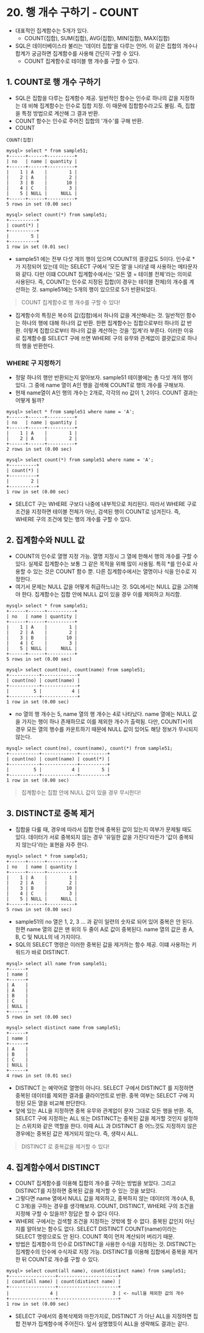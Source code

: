 # 20. 행 개수 구하기 - COUNT
- 대표적인 집계함수는 5개가 있다.
  - COUNT(집합), SUM(집합), AVG(집합), MIN(집합), MAX(집합)
- SQL은 데이터베이스라 불리는 '데이터 집합'을 다루는 언어. 이 같은 집합의 개수나 합계가 궁금하면 집계함수를 사용해 간단히 구할 수 있다.
  - COUNT 집계함수로 테이블 행 개수를 구할 수 있다.

## 1. COUNT로 행 개수 구하기
- SQL은 집합을 다루는 집계함수 제공. 일반적인 함수는 인수로 하나의 값을 지정하는 데 비해 집계함수는 인수로 집합 지정. 이 때문에 집합함수라고도 불림.
즉, 집합을 특정 방법으로 계산해 그 결과 반환.
- COUNT 함수는 인수로 주어진 집합의 '개수'를 구해 반환.
- COUNT
```text
COUNT(집합)
```
```text
mysql> select * from sample51;
+------+------+----------+
| no   | name | quantity |
+------+------+----------+
|    1 | A    |        1 |
|    2 | A    |        2 |
|    3 | B    |       10 |
|    4 | C    |        3 |
|    5 | NULL |     NULL |
+------+------+----------+
5 rows in set (0.00 sec)

mysql> select count(*) from sample51;
+----------+
| count(*) |
+----------+
|        5 |
+----------+
1 row in set (0.01 sec)
```
- sample51 에는 전부 다섯 개의 행이 있으며 COUNT의 결괏값도 5이다. 인수로 *가 지정되어 있는데 이는 SELECT 구에서 '모든 열'을 나타낼 때 사용하는
메타문자와 같다. 다만 이떄 COUNT 집계함수에서는 '모든 열 = 테이블 전체'라는 의미로 사용된다. 즉, COUNT는 인수로 지정된 집합(이 경우는 테이블 전체)의
개수를 계산하는 것. sample51에는 5개의 행이 있으므로 5가 반환되었다.
> COUNT 집계함수로 행 개수를 구할 수 있다!
- 집계함수의 특징은 복수의 값(집합)에서 하나의 값을 계산해내는 것. 일반적인 함수는 하나의 행에 대해 하나의 값 반환. 한편 집계함수는 집합으로부터 하나의 값
반환. 이렇게 집합으로부터 하나의 값을 계산하는 것을 '집계'라 부른다. 이러한 이유로 집계함수를 SELECT 구에 쓰면 WHERE 구의 유무와 관계없이 결괏값으로
하나의 행을 반환한다.

### WHERE 구 지정하기
- 정말 하나의 행만 반환되는지 알아보자. sample51 테이블에는 총 다섯 개의 행이 있다. 그 중에 name 열이 A인 행을 검색해 COUNT로 행의 개수를 구해보자.
- 현재 name열이 A인 행의 개수는 2개로, 각각의 no 값이 1, 2이다. COUNT 결과는 어떻게 될까?
```text
mysql> select * from sample51 where name = 'A';
+------+------+----------+
| no   | name | quantity |
+------+------+----------+
|    1 | A    |        1 |
|    2 | A    |        2 |
+------+------+----------+
2 rows in set (0.00 sec)

mysql> select count(*) from sample51 where name = 'A';
+----------+
| count(*) |
+----------+
|        2 |
+----------+
1 row in set (0.00 sec)
```
- SELECT 구는 WHERE 구보다 나중에 내부적으로 처리된다. 따라서 WHERE 구로 조건을 지정하면 테이블 전체가 아닌, 검색된 행이 COUNT로 넘겨진다.
즉, WHERE 구의 조건에 맞는 행의 개수를 구할 수 있다.

## 2. 집계함수와 NULL 값
- COUNT의 인수로 열명 지정 가능. 열명 지정시 그 열에 한해서 행의 개수를 구할 수 있다. 실제로 집계함수는 보통 그 같은 목적을 위해 많이 사용됨.
특히 *를 인수로 사용할 수 있는 것은 COUNT 함수 뿐. 다른 집계함수에서는 열명이나 식을 인수로 지정한다.
- 여기서 문제는 NULL 값을 어떻게 취급하느냐는 것. SQL에서는 NULL 값을 고려해야 한다. 집계함수는 집합 안에 NULL 값이 있을 경우 이를 제외하고 처리함.
```text
mysql> select * from sample51;
+------+------+----------+
| no   | name | quantity |
+------+------+----------+
|    1 | A    |        1 |
|    2 | A    |        2 |
|    3 | B    |       10 |
|    4 | C    |        3 |
|    5 | NULL |     NULL |
+------+------+----------+
5 rows in set (0.00 sec)

mysql> select count(no), count(name) from sample51;
+-----------+-------------+
| count(no) | count(name) |
+-----------+-------------+
|         5 |           4 |
+-----------+-------------+
1 row in set (0.00 sec)
```
- no 열의 행 개수는 5, name 열의 행 개수는 4로 나타났다. name 열에는 NULL 값을 가지는 행이 하나 존재하므로 이를 제외한 개수가 출력됨. 다만,
COUNT(*)의 경우 모든 열의 행수를 카운트하기 때문에 NULL 값이 있어도 해당 정보가 무시되지 않는다.
```text
mysql> select count(no), count(name), count(*) from sample51;
+-----------+-------------+----------+
| count(no) | count(name) | count(*) |
+-----------+-------------+----------+
|         5 |           4 |        5 |
+-----------+-------------+----------+
1 row in set (0.00 sec)
```
> 집계함수는 집합 안에 NULL 값이 있을 경우 무시한다!

## 3. DISTINCT로 중복 제거
- 집합을 다룰 때, 경우에 따라서 집합 안에 중복된 값이 있는지 여부가 문제될 때도 있다. 데이터가 서로 중복되지 않는 경우 '유일한 값을 가진다'라든가
'값이 중복되지 않는다'라는 표현을 자주 한다.
```text
mysql> select * from sample51;
+------+------+----------+
| no   | name | quantity |
+------+------+----------+
|    1 | A    |        1 |
|    2 | A    |        2 |
|    3 | B    |       10 |
|    4 | C    |        3 |
|    5 | NULL |     NULL |
+------+------+----------+
5 rows in set (0.00 sec)
```
- sample51의 no 열은 1, 2, 3 ... 과 같이 일련의 숫자로 되어 있어 중복은 안 된다. 한편 name 열의 값은 맨 위의 두 줄이 A로 값이 중복된다.
name 열의 값은 총 A, B, C 및 NULL의 네 가지이다.
- SQL의 SELECT 명령은 이러한 중복된 값을 제거하는 함수 제공. 이떄 사용하는 키워드가 바로 DISTINCT.
```text
mysql> select all name from sample51;
+------+
| name |
+------+
| A    |
| A    |
| B    |
| C    |
| NULL |
+------+
5 rows in set (0.00 sec)

mysql> select distinct name from sample51;
+------+
| name |
+------+
| A    |
| B    |
| C    |
| NULL |
+------+
4 rows in set (0.01 sec)
```
- DISTINCT 는 예약어로 열명이 아니다. SELECT 구에서 DISTINCT 를 지정하면 중복된 데이터를 제외한 결과를 클라이언트로 반환. 중복 여부는 SELECT
구에 지정된 모든 열을 비교해 판단한다.
- 앞에 있는 ALL을 지정하면 중복 유무와 관계없이 문자 그대로 모든 행을 반환. 즉, SELECT 구에 지정하는 ALL 또는 DISTINCT는 중복된 값을 제거할 
것인지 설정하는 스위치와 같은 역할을 한다. 이때 ALL 과 DISTINCT 중 어느것도 지정하지 않은 경우에는 중복된 값은 제거되지 않는다. 즉, 생략시 ALL.
> DISTINCT 로 중복값을 제거할 수 있다!

## 4. 집계함수에서 DISTINCT
- COUNT 집계함수를 이용해 집합의 개수를 구하는 방법을 보았다. 그리고 DISTINCT를 지정하면 중복된 값을 제거할 수 있는 것을 보았다.
- 그렇다면 name 열에서 NULL 값을 제외하고, 중복하지 않는 데이터의 개수(A, B, C 3개)을 구하는 경우를 생각해보자. COUNT, DISTINCT, WHERE 구의
조건을 지정해 구할 수 있을까? 정답은 할 수 없다 이다.
- WHERE 구에서는 검색할 조건을 지정하는 것밖에 할 수 없다. 중복된 값인지 아닌지를 알아보는 함수도 없다. SELECT DISTINCT COUNT(name)이라는
SELECT 명령으로도 안 된다. COUNT 쪽이 먼저 계산되어 버리기 때문.
- 방법은 집계함수의 인수로 DISTINCT을 사용한 수식을 지정하는 것. DISTINCT는 집계함수의 인수에 수식자로 지정 가능. DISTINCT를 이용해 집합에서
중복을 제거한 뒤 COUNT로 개수를 구할 수 있다. 
```text
mysql> select count(all name), count(distinct name) from sample51;
+-----------------+----------------------+
| count(all name) | count(distinct name) |
+-----------------+----------------------+
|               4 |                    3 | <- null을 제외한 값의 개수
+-----------------+----------------------+
1 row in set (0.00 sec)
```
- SELECT 구에서의 중복삭제와 마찬가지로, DISTINCT 가 아닌 ALL을 지정하면 집합 전부가 집계함수에 주어진다. 앞서 설명했듯이 ALL을 생략해도 결과는 
같다.

